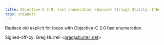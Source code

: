 ```yaml
---
title: Objective-C 2.0: fast enumeration (Wincent Strings Utility, 146e1b7)
tags: snippets
---
```


Replace old explicit for loops with Objective-C 2.0 fast enumeration.

Signed-off-by: Greg Hurrell &lt;greg@hurrell.net&gt;

